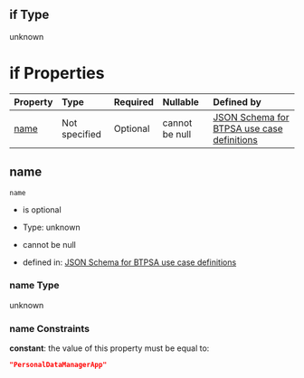 ## if Type

unknown

# if Properties

| Property      | Type          | Required | Nullable       | Defined by                                                                                                                                                                                                        |
| :------------ | :------------ | :------- | :------------- | :---------------------------------------------------------------------------------------------------------------------------------------------------------------------------------------------------------------- |
| [name](#name) | Not specified | Optional | cannot be null | [JSON Schema for BTPSA use case definitions](btpsa-usecase-properties-services-items-allof-2-then-allof-35-if-properties-name.md "undefined#/properties/services/items/allOf/2/then/allOf/35/if/properties/name") |

## name



`name`

*   is optional

*   Type: unknown

*   cannot be null

*   defined in: [JSON Schema for BTPSA use case definitions](btpsa-usecase-properties-services-items-allof-2-then-allof-35-if-properties-name.md "undefined#/properties/services/items/allOf/2/then/allOf/35/if/properties/name")

### name Type

unknown

### name Constraints

**constant**: the value of this property must be equal to:

```json
"PersonalDataManagerApp"
```
